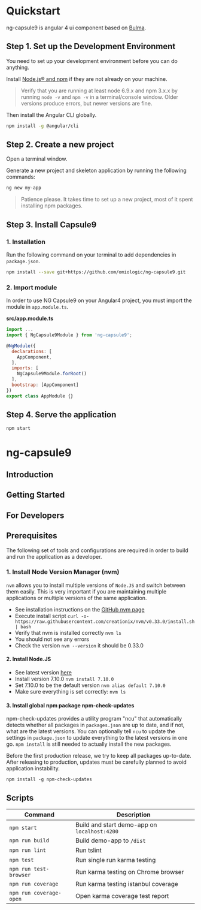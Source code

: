 # Quickstart

ng-capsule9 is angular 4 ui component based on [Bulma](https://github.com/jgthms/bulma).

## Step 1. Set up the Development Environment

You need to set up your development environment before you can do anything.

Install [Node.js® and npm](https://nodejs.org/en/download/) if they are not already on your machine.

>Verify that you are running at least node 6.9.x and npm 3.x.x by running `node -v` and `npm -v` in a terminal/console window. Older versions produce errors, but newer versions are fine.

Then install the Angular CLI globally.

```bash
npm install -g @angular/cli
```

## Step 2. Create a new project

Open a terminal window.

Generate a new project and skeleton application by running the following commands:

```bash
ng new my-app
```

> Patience please. It takes time to set up a new project, most of it spent installing npm packages.

## Step 3. Install Capsule9

### 1. Installation

Run the following command on your terminal to add dependencies in
 `package.json`.

```bash
npm install --save git+https://github.com/omiologic/ng-capsule9.git
```

### 2. Import module

In order to use NG Capsule9 on your Angular4 project, you must import the module in `app.module.ts`.

**src/app.module.ts**

``` javascript
import ...
import { NgCapsule9Module } from 'ng-capsule9';

@NgModule({
  declarations: [
    AppComponent,
  ],
  imports: [
    NgCapsule9Module.forRoot()
  ],
  bootstrap: [AppComponent]
})
export class AppModule {}
```


## Step 4. Serve the application

```bash
npm start
```

# ng-capsule9

## Introduction



## Getting Started







## For Developers

## Prerequisites

The following set of tools and configurations are required in order to build and run the application as a developer.

### 1. Install Node Version Manager (nvm)

`nvm` allows you to install multiple versions of `Node.JS` and switch between them easily. This is very important if you are maintaining multiple applications or multiple versions of the same application.

  * See installation instructions on the [GitHub nvm page](https://github.com/creationix/nvm)
  * Execute install script `curl -o- https://raw.githubusercontent.com/creationix/nvm/v0.33.0/install.sh | bash`
  * Verify that nvm is installed correctly `nvm ls`
  * You should not see any errors
  * Check the version `nvm --version` it should be 0.33.0

#### 2. Install Node.JS
  * See latest version [here](https://nodejs.org/en/download)
  * Install version 7.10.0 `nvm install 7.10.0`
  * Set 7.10.0 to be the default version `nvm alias default 7.10.0`
  * Make sure everything is set correctly: `nvm ls`

#### 3. Install global npm package npm-check-updates
npm-check-updates provides a utility program "ncu" that automatically detects whether all packages in `packages.json` are up to date, and if not, what are the latest versions.  You can optionally tell `ncu` to update the settings in `package.json` to update everything to the latest versions in one go.  `npm install` is still needed to actually install the new packages.   

Before the first production release, we try to keep all packages up-to-date. After releasing to production, updates must be carefully planned to avoid application instability.

`npm install -g npm-check-updates`


## Scripts

| Command | Description |
| --- | --- |
| `npm start` | Build and start demo-app on `localhost:4200` |
| `npm run build` | Build demo-app to `/dist` |
| `npm run lint` | Run tslint |
| `npm test` | Run single run karma testing |
| `npm run test-browser` | Run karma testing on Chrome browser |
| `npm run coverage` | Run karma testing istanbul coverage |
| `npm run coverage-open` | Open karma coverage test report |
